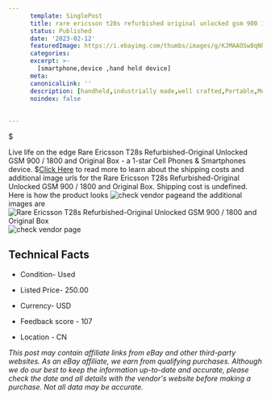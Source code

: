 ```yaml
---
      template: SinglePost
      title: rare ericsson t28s refurbished original unlocked gsm 900 1800 and original box
      status: Published
      date: '2023-02-12'
      featuredImage: https://i.ebayimg.com/thumbs/images/g/KJMAAOSw8qNh70k4/s-l225.jpg
      categories: 
      excerpt: >-
        [smartphone,device ,hand held device]
      meta:
      canonicalLink: ''
      description: [handheld,industrially made,well crafted,Portable,Mobile,Compact,Convenient,Lightweight,Maneuverable,Man-portable,Miniature,Carriable,Hand-held,Light,Holdable,Transportable,Mobile device,Pocket-sized,On-the-go,Wireless,Cordless,Compact size,Convenient size, smartphone,device ,hand held device]
      noindex: false
      
        
---
```

$

Live life on the edge Rare Ericsson T28s Refurbished-Original Unlocked GSM 900 / 1800 and Original Box - a 1-star Cell Phones & Smartphones device.
$[Click Here](https://www.ebay.com/itm/325014496366?hash=item4bac5fa46e%3Ag%3AKJMAAOSw8qNh70k4&amdata=enc%3AAQAHAAAA4NUUaaE5xFD4RHF65Ek0bzsBZBpW1i8H8WqOq%2FYdCR55JI0xm6fE1W2by1Y2goQAqHNw2n3O5XG%2BQi2ViqGRMfcEkvFgTgFr9Bm3yI%2FrTsvv2XmouLApGoapCnjFjw512Tm4Yo1qUFHhm3hgT%2B4CiOp7%2FEFMHmAOClBmvni2NvL1B7XvULwt2KLd6yQNAZXT1b7ViLwvtcTI%2FmGKsXxbNBOF214wKyjkDxhoq1ZA%2FYClDWPErz%2BrGuRfC%2F4TOzvfkeyIbguvtR%2BKavfSS6hBZDVkE53xnNGMrAzV40qMTRVD&mkevt=1&mkcid=1&mkrid=711-53200-19255-0&campid=%253CePNCampaignId%253E&customid=%253CreferenceId%253E&toolid=10049) to read more to learn about the shipping costs and additional image urls for the Rare Ericsson T28s Refurbished-Original Unlocked GSM 900 / 1800 and Original Box. Shipping cost is undefined. Here is how the product looks ![check vendor page](https://i.ebayimg.com/thumbs/images/g/KJMAAOSw8qNh70k4/s-l225.jpg)and the additional images are![Rare Ericsson T28s Refurbished-Original Unlocked GSM 900 / 1800 and Original Box](https://i.ebayimg.com/images/g/KJMAAOSw8qNh70k4/s-l960.jpg)![check vendor page](https://origin-galleryplus.ebayimg.com/ws/web/325014496366_2_0_1/225x225.jpg,https://origin-galleryplus.ebayimg.com/ws/web/325014496366_3_0_1/225x225.jpg,https://origin-galleryplus.ebayimg.com/ws/web/325014496366_4_0_1/225x225.jpg,https://origin-galleryplus.ebayimg.com/ws/web/325014496366_5_0_1/225x225.jpg,https://origin-galleryplus.ebayimg.com/ws/web/325014496366_6_0_1/225x225.jpg,https://origin-galleryplus.ebayimg.com/ws/web/325014496366_7_0_1/225x225.jpg)



 ## Technical Facts 



     
      

 - Condition- Used 


      

 - Listed Price- 250.00 


      

 - Currency- USD 


      

 - Feedback score - 107 


      

 - Location - CN 


      
      

 *_This post may contain affiliate links from eBay and other third-party websites. As an eBay affiliate, we earn from qualifying purchases. Although we do our best to keep the information up-to-date and accurate, please check the date and all details with the vendor's website before making a purchase. Not all data may be accurate._*






